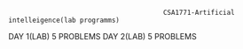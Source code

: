                                           CSA1771-Artificial intelleigence(lab programms)


DAY 1(LAB) 5 PROBLEMS
DAY 2(LAB) 5 PROBLEMS
